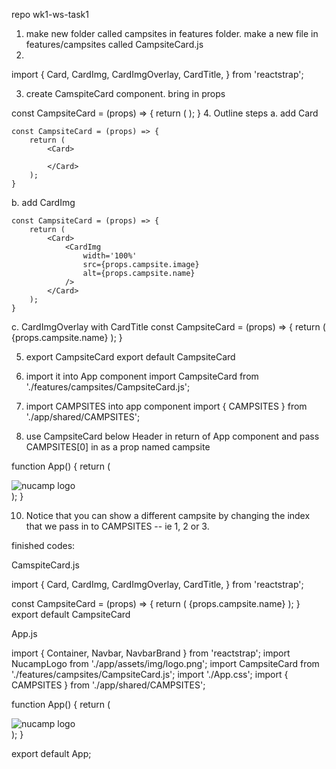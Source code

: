 repo wk1-ws-task1

1. make new folder called campsites in features folder.  make a new file in features/campsites called CampsiteCard.js
2. 
import {
    Card,
    CardImg,
    CardImgOverlay,
    CardTitle,
} from 'reactstrap';

3. create CamspiteCard component. bring in props

const CampsiteCard = (props) => {
    return (
    );
}
4. Outline steps
  a. add Card


    const CampsiteCard = (props) => {
        return (
            <Card>

            </Card>
        );
    }

  b. add CardImg


    const CampsiteCard = (props) => {
        return (
            <Card>
                <CardImg
                    width='100%'
                    src={props.campsite.image}
                    alt={props.campsite.name}
                />
            </Card>
        );
    }

  c. CardImgOverlay with CardTitle
const CampsiteCard = (props) => {
        return (
            <Card>
                <CardImg
                    width='100%'
                    src={props.campsite.image}
                    alt={props.campsite.name}
                />
                  <CardImgOverlay>
                    <CardTitle>{props.campsite.name}</CardTitle>
                </CardImgOverlay>
            </Card>
        );
    }


5. export CampsiteCard
export default CampsiteCard





6. import it into App component
import CampsiteCard from './features/campsites/CampsiteCard.js';
7. import CAMPSITES into app component
import { CAMPSITES } from './app/shared/CAMPSITES';


9. use CampsiteCard below Header in return of App component and pass CAMPSITES[0] in as a prop named campsite


function App() {
  return (
    <div className="App">
      <Navbar dark color="primary" sticky="top" expand="md">
        <Container >
          <NavbarBrand href="/">
              <img src={NucampLogo} alt="nucamp logo"/>
          </NavbarBrand>
        </Container>   
      </Navbar>
      <CampsiteCard campsite={CAMPSITES[0]} />
    </div>
  );
}


10. Notice that you can show a different campsite by changing the index that we pass in to CAMPSITES -- ie 1, 2 or 3.
 <CampsiteCard campsite={CAMPSITES[1]} />

finished codes:

CamspiteCard.js

  import {
      Card,
      CardImg,
      CardImgOverlay,
      CardTitle,
  } from 'reactstrap';


const CampsiteCard = (props) => {
    return (
        <Card>
                <CardImg
                    width='100%'
                    src={props.campsite.image}
                    alt={props.campsite.name}
                />
                <CardImgOverlay>
                    <CardTitle>{props.campsite.name}</CardTitle>
                </CardImgOverlay>
        </Card>
    );
}
export default CampsiteCard


App.js

import { Container, Navbar, NavbarBrand } from 'reactstrap';
import NucampLogo from './app/assets/img/logo.png';
import CampsiteCard from './features/campsites/CampsiteCard.js';
import './App.css';
import { CAMPSITES } from './app/shared/CAMPSITES';


function App() {
  return (
    <div className="App">
      <Navbar dark color="primary" sticky="top" expand="md">
        <Container>
          <NavbarBrand className="mr-auto" href="/">
              <img className="navbar-logo" src={NucampLogo} alt="nucamp logo"/>
          </NavbarBrand>
        </Container>
      </Navbar>
      <CampsiteCard campsite={CAMPSITES[0]} />
    </div>
  );
}

export default App;